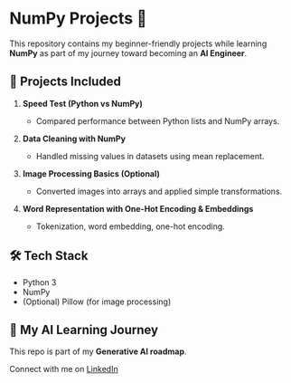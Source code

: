# NumPy Projects 🚀

This repository contains my beginner-friendly projects while learning **NumPy** as part of my journey toward becoming an **AI Engineer**.  

## 📂 Projects Included
1. **Speed Test (Python vs NumPy)**  
   - Compared performance between Python lists and NumPy arrays.  

2. **Data Cleaning with NumPy**  
   - Handled missing values in datasets using mean replacement.  

3. **Image Processing Basics (Optional)**  
   - Converted images into arrays and applied simple transformations.  

4. **Word Representation with One-Hot Encoding & Embeddings**  
   - Tokenization, word embedding, one-hot encoding.  

## 🛠️ Tech Stack
- Python 3
- NumPy
- (Optional) Pillow (for image processing)

## 🌟 My AI Learning Journey
This repo is part of my **Generative AI roadmap**.  

Connect with me on [LinkedIn](https://www.linkedin.com/in/amir-mubeen-502355312)  
